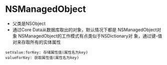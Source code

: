 # NSManagedObject
- 父类是NSObject
- 通过Core Data从数据库取出的对象，默认情况下都是  NSManagedObject对象
NSManagedObject的工作模式有点类似于NSDictionary对  象，通过键-值对来存取所有的实体属性
```objc
setValue:forKey: 存储属性值(属性名为key)
valueForKey: 获取属性值(属性名为key)
```

